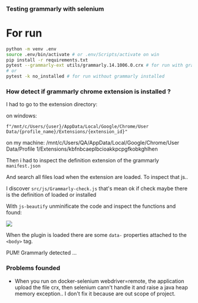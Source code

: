 ### Testing grammarly with selenium


# For run

```bash
python -m venv .env
source .env/bin/activate # or .env/Scripts/activate on win
pip install -r requirements.txt 
pytest --grammarly-ext utils/grammarly.14.1006.0.crx # for run with grammarly installed
# or
pytest -k no_installed # for run without grammarly installed
```


### How detect if grammarly chrome extension is installed ?

I had to go to the extension directory:

on windows:

    f"/mnt/c/Users/{user}/AppData/Local/Google/Chrome/User Data/{profile_name}/Extensions/{extension_id}"
    
on my machine:
/mnt/c/Users/QA/AppData/Local/Google/Chrome/User Data/Profile 1/Extensions/kbfnbcaeplbcioakkpcpgfkobkghlhen

Then i had to inspect the definition extension of the grammarly `manifest.json`

And search all files load when the extension are loaded. To inspect that js..

I discover `src/js/Grammarly-check.js` that's mean ok if check maybe there is the definition of loaded or installed

With `js-beautify` unminificate the code and inspect the functions and found:

![](https://i.imgur.com/5JGyUJv.png)

When the plugin is loaded there are some `data-` properties  attached to the `<body>` tag.


PUM! Grammarly detected ...

### Problems founded

* When you run on docker-selenium webdriver=remote, the application upload the file crx, then 
  selenium cann't handle it and raise a java heap memory exception.. I don't fix it
  because are out scope of project.
